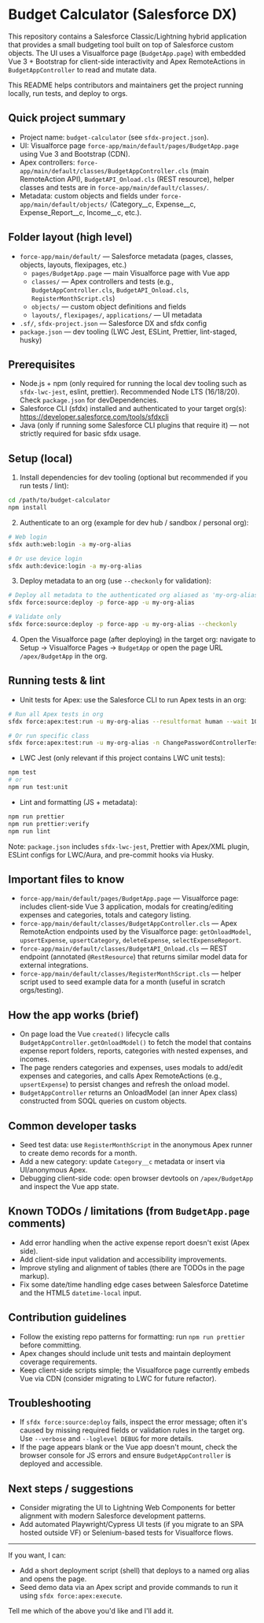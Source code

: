 
# Budget Calculator (Salesforce DX)

This repository contains a Salesforce Classic/Lightning hybrid application that provides a small budgeting tool built on top of Salesforce custom objects. The UI uses a Visualforce page (`BudgetApp.page`) with embedded Vue 3 + Bootstrap for client-side interactivity and Apex RemoteActions in `BudgetAppController` to read and mutate data.

This README helps contributors and maintainers get the project running locally, run tests, and deploy to orgs.

## Quick project summary

- Project name: `budget-calculator` (see `sfdx-project.json`).
- UI: Visualforce page `force-app/main/default/pages/BudgetApp.page` using Vue 3 and Bootstrap (CDN).
- Apex controllers: `force-app/main/default/classes/BudgetAppController.cls` (main RemoteAction API), `BudgetAPI_Onload.cls` (REST resource), helper classes and tests are in `force-app/main/default/classes/`.
- Metadata: custom objects and fields under `force-app/main/default/objects/` (Category__c, Expense__c, Expense_Report__c, Income__c, etc.).

## Folder layout (high level)

- `force-app/main/default/` — Salesforce metadata (pages, classes, objects, layouts, flexipages, etc.)
	- `pages/BudgetApp.page` — main Visualforce page with Vue app
	- `classes/` — Apex controllers and tests (e.g., `BudgetAppController.cls`, `BudgetAPI_Onload.cls`, `RegisterMonthScript.cls`)
	- `objects/` — custom object definitions and fields
	- `layouts/`, `flexipages/`, `applications/` — UI metadata
- `.sf/`, `sfdx-project.json` — Salesforce DX and sfdx config
- `package.json` — dev tooling (LWC Jest, ESLint, Prettier, lint-staged, husky)

## Prerequisites

- Node.js + npm (only required for running the local dev tooling such as `sfdx-lwc-jest`, eslint, prettier). Recommended Node LTS (16/18/20). Check `package.json` for devDependencies.
- Salesforce CLI (sfdx) installed and authenticated to your target org(s): https://developer.salesforce.com/tools/sfdxcli
- Java (only if running some Salesforce CLI plugins that require it) — not strictly required for basic sfdx usage.

## Setup (local)

1. Install dependencies for dev tooling (optional but recommended if you run tests / lint):

```bash
cd /path/to/budget-calculator
npm install
```

2. Authenticate to an org (example for dev hub / sandbox / personal org):

```bash
# Web login
sfdx auth:web:login -a my-org-alias

# Or use device login
sfdx auth:device:login -a my-org-alias
```

3. Deploy metadata to an org (use `--checkonly` for validation):

```bash
# Deploy all metadata to the authenticated org aliased as 'my-org-alias'
sfdx force:source:deploy -p force-app -u my-org-alias

# Validate only
sfdx force:source:deploy -p force-app -u my-org-alias --checkonly
```

4. Open the Visualforce page (after deploying) in the target org: navigate to Setup → Visualforce Pages → `BudgetApp` or open the page URL `/apex/BudgetApp` in the org.

## Running tests & lint

- Unit tests for Apex: use the Salesforce CLI to run Apex tests in an org:

```bash
# Run all Apex tests in org
sfdx force:apex:test:run -u my-org-alias --resultformat human --wait 10

# Or run specific class
sfdx force:apex:test:run -u my-org-alias -n ChangePasswordControllerTest -w 10
```

- LWC Jest (only relevant if this project contains LWC unit tests):

```bash
npm test
# or
npm run test:unit
```

- Lint and formatting (JS + metadata):

```bash
npm run prettier
npm run prettier:verify
npm run lint
```

Note: `package.json` includes `sfdx-lwc-jest`, Prettier with Apex/XML plugin, ESLint configs for LWC/Aura, and pre-commit hooks via Husky.

## Important files to know

- `force-app/main/default/pages/BudgetApp.page` — Visualforce page: includes client-side Vue 3 application, modals for creating/editing expenses and categories, totals and category listing.
- `force-app/main/default/classes/BudgetAppController.cls` — Apex RemoteAction endpoints used by the Visualforce page: `getOnloadModel`, `upsertExpense`, `upsertCategory`, `deleteExpense`, `selectExpenseReport`.
- `force-app/main/default/classes/BudgetAPI_Onload.cls` — REST endpoint (annotated `@RestResource`) that returns similar model data for external integrations.
- `force-app/main/default/classes/RegisterMonthScript.cls` — helper script used to seed example data for a month (useful in scratch orgs/testing).

## How the app works (brief)

- On page load the Vue `created()` lifecycle calls `BudgetAppController.getOnloadModel()` to fetch the model that contains expense report folders, reports, categories with nested expenses, and incomes.
- The page renders categories and expenses, uses modals to add/edit expenses and categories, and calls Apex RemoteActions (e.g., `upsertExpense`) to persist changes and refresh the onload model.
- `BudgetAppController` returns an OnloadModel (an inner Apex class) constructed from SOQL queries on custom objects.

## Common developer tasks

- Seed test data: use `RegisterMonthScript` in the anonymous Apex runner to create demo records for a month.
- Add a new category: update `Category__c` metadata or insert via UI/anonymous Apex.
- Debugging client-side code: open browser devtools on `/apex/BudgetApp` and inspect the Vue app state.

## Known TODOs / limitations (from `BudgetApp.page` comments)

- Add error handling when the active expense report doesn't exist (Apex side).
- Add client-side input validation and accessibility improvements.
- Improve styling and alignment of tables (there are TODOs in the page markup).
- Fix some date/time handling edge cases between Salesforce Datetime and the HTML5 `datetime-local` input.

## Contribution guidelines

- Follow the existing repo patterns for formatting: run `npm run prettier` before committing.
- Apex changes should include unit tests and maintain deployment coverage requirements.
- Keep client-side scripts simple; the Visualforce page currently embeds Vue via CDN (consider migrating to LWC for future refactor).

## Troubleshooting

- If `sfdx force:source:deploy` fails, inspect the error message; often it's caused by missing required fields or validation rules in the target org. Use `--verbose` and `--loglevel DEBUG` for more details.
- If the page appears blank or the Vue app doesn't mount, check the browser console for JS errors and ensure `BudgetAppController` is deployed and accessible.

## Next steps / suggestions

- Consider migrating the UI to Lightning Web Components for better alignment with modern Salesforce development patterns.
- Add automated Playwright/Cypress UI tests (if you migrate to an SPA hosted outside VF) or Selenium-based tests for Visualforce flows.

---

If you want, I can:

- Add a short deployment script (shell) that deploys to a named org alias and opens the page.
- Seed demo data via an Apex script and provide commands to run it using `sfdx force:apex:execute`.

Tell me which of the above you'd like and I'll add it.

```
